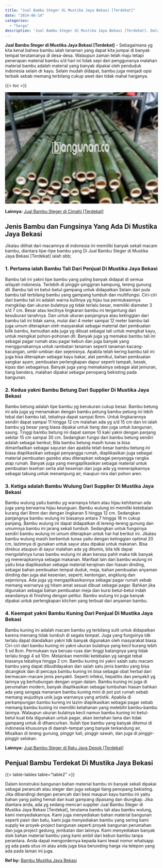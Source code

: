 ```yaml
---
title: "Jual Bambu Steger di Mustika Jaya Bekasi [Terdekat]"
date: "2024-06-14"
categories: 
  - "harga"
description: "Jual Bambu Steger di Mustika Jaya Bekasi [Terdekat]. Dalam konstruksi bangunan bahan material bambu ini banyak sekali dipakai sebagai perancah atau steger da..."
---
```


**Jual Bambu Steger di Mustika Jaya Bekasi \[Terdekat\]** – Sebagaimana yg kita kenal bahwa bambu ialah tanaman yang dapat kita jumpai di banyak tempat terutamanya di desa-desa. Walaupun zaman telah maju tetapi penerapan material bambu s/d hari ini tidak sepi dari penggunanya malahan material bambu adalah material yang banyak dipakai oleh penduduk indonesia selain dr kayu. Selain mudah didapat, bambu juga menjadi opsi terbaik sebab memang terbilang cukup awet dan tidak mahal harganya.

{{< toc >}}

![Jual Bambu Steger di Mustika Jaya Bekasi [Terdekat]](/images/jual-bambu-tali-40.png)

**Lainnya:** [Jual Bambu Steger di Cimahi \[Terdekat\]](https://bambu.bangunan.co/jual-bambu-steger-di-cimahi-terdekat/)

## Jenis Bambu dan Fungsinya Yang Ada Di Mustika Jaya Bekasi

Jikalau dilihat dari macamnya di indonesia ini memiliki banyak sekali macam bambu, diantara tipe-tipe bambu yang Di Jual Bambu Steger di Mustika Jaya Bekasi \[Terdekat\] ialah sbb;

### 1\. Pertama ialah Bambu Tali Dari Penjual Di Mustika Jaya Bekasi

Bambu tali ini yakni tipe bambu yang paling banyak didapat di semua wilayah indonesia. Terlebih di pinggir-pinggiran kampung, lereng gunung dll. Bambu tali ini betul-betul gampang untuk didapatkan Selain dari pula bambu tali terbilang bambu yang gampang tumbuh dan multifungsi. Ciri-ciri dari bambu tali ini adalah warna kulitnya yg hijau tua permukaannya mengkilap dan ukuran bulatnya yg tidak terlalu besar, memiliki diameter 3 s/d 7 cm. Besar atau kecilnya lingkaran bambu ini tergantung dari kesuburan tanahnya. Dan untuk ukuran panjangnya atau ketinggian dari bambu tali ini tidak sama, mulai dari 4 meter sampai 12 meter bambu tali juga umum diterapkan oleh masyarakat sebagai material dari pembuatan bilik bambu, kemudian ada juga yg dibuat sebagai tali untuk mengikat kayu, untuk mengikat pohon-pohonan dll. Banyak juga yg memakai bambu tali ini sebagai pagar rumah atau pagar kebun dan juga banyak yang menggunakannya untuk rambatan tanaman seperti tanaman kacang-kacangan, umbi-umbian dan sejenisnya. Apabila telah kering bambu tali ini juga bisa diterapkan sebagai kayu bakar, alat pemikul, bahan pembuatan sangkar ayam, pembuatan perlengkapan dapur seperti tampah, besek, kipas dan sebagainya. Banyak juga yang memakainya sebagai alat jemuran, tiang bendera, malahan dipakai sebagai penopang bekisting pada bangunan.

### 2\. Kedua yakni Bambu Betung Dari Supplier Di Mustika Jaya Bekasi

Bambu betung adalah tipe bambu yg berukuran cukup besar. Bambu betung ini ada juga yg menamakan dengan bambu petung bambu petung ini lebih tebal dari bambu tali, tebalnya dapat sampai 8mm. Untuk lingkarannya sendiri dapat sampai 11 hingga 12 cm malahan ada yg s/d 15 cm dan ini ialah bambu yg besar yang biasa dipakai untuk tiang dan juga untuk bangunan, saung. Tinggi bambu betung ini dapat sampe 10 kaki yakni dengan panjang sekitar 15 cm sampai 30 cm. Sedangkan fungsi dari bambu betung sendiri adalah sebagai berikut; Bila bambu betung masih tunas ia bisa dimanfaatkan sebagai sayuran dan apabila telah besar bambu betung ini biasa diaplikasikan sebagai penyangga rumah, diaplikasikan juga sebagai material pembuatan gazebo atau diterapkan sebagai penyangga rangka atap rumah. Banyak juga yang mengaplikasikan sebagai material untuk pembuatan lesehan serta alat kesenian dan juga ada yg menerapkannya sebagai tabung untuk menampung air, maupun nira dari pohon aren.

### 3\. Ketiga adalah Bambu Wulung Dari Supplier Di Mustika Jaya Bekasi

Bambu wulung yaitu bambu yg warnanya hitam atau hijau kehitaman ada juga yang berwarna hijau keunguan. Bambu wulung ini memiliki ketebalan kurang dari 8mm dan dengan lingkaran 5 hingga 12 cm. Sedangkan panjangnya bambu wulung ini biasanya antara 7 hingga 18 m cukup panjang. Bambu wulung ini dapat didapatkan di lereng-lereng gunung dan umumnya bambu ini jarang sekali tumbuh. Sedangkan untuk fungsinya sendiri bambu wulung ini umum diterapkan untuk hal-hal berikut ini. Jikalau bambu wulung masih berbentuk tunas yaitu dengan ketinggian optimal 20 cm, lazimnya di gunakan untuk sayur atau dipakai untuk makanan. Bisa direbus ataupun di sayur malahan ada yg ditumis, bila tdk dapat mengolahnya tunas bambu wulung ini akan berasa pahit maka tdk banyak yg menerapkannya sebagai makanan. Manfaat lain dari bambu wulung ini yaitu bisa diaplikasikan sebagai material kerajinan dan hiasan dinding, sebagai bahan pembuatan tempat duduk, meja, bahan pembuatan anyaman dinding dan juga alat kesenian, seperti; kentongan, angklung dan sejenisnya. Ada juga yg mengaplikasikannya sebagai pagar rumah sebab memang warnanya yg hitam amat sesuai dibuat sebagai pagar. Bahkan jika digunakan sebagai bahan pembuatan meja dan kursi betul-betul indah seandainya di finishing dengan pelitur. Bambu wulung ini juga banyak dipakai untuk perlengkapan kitchen yang terbuat dari anyaman bambu.

### 4\. Keempat yakni Bambu Kuning Dari Penjual Di Mustika Jaya Bekasi

Bambu kuning ini adalah macam bambu yg terbilang sulit untuk didapatkan karena memang tidak tumbuh di segala tempat. Juga yang fungsinya tdk terlalu dapat diandalkan yakni tdk banyak digunakan oleh masyarakat biasa. Ciri-ciri dari bambu kuning ini yakni ukuran bulatnya yang kecil kurang lebih 5 sd 8cm. Permukaan nya beruas-ruas dan tinggi batangnya yang tidak terlalu tinggi 4 sd 10m. Melainkan memiliki ketebalan yg sangat tebal biasanya tebalnya hingga 2 cm. Bambu kuning ini yakni salah satu macam bambu yang dapat dibudidayakan dan salah satu jenis bambu yang bisa dicangkok dan di percaya bambu kuning ini bisa sebagai obat herbal dari bermacam-macam jenis penyakit. Seperti infeksi, hepatitis dan penyakit yg lainnya yg berhubungan dengan organ dalam. Bambu kuning ini juga di perumahan modern, banyak diaplikasikan sebagai tumbuhan hiasan bahkan ada yang sengaja menanam bambu kuning mini di pot pot rumah sebab memang wujudnya unik juga warnanya yang artistik. Apabila di perkampungan bambu kuning ini lazim diaplikasikan sebagai pagar sebab memang bambu kuning ini memiliki ketahanan yang melebihi bambu-bambu lainnya. Walaupun ukuran bulatnya kecil namun bambu kuning ini betul-betul kuat bila digunakan untuk pagar, akan bertahan lama dan tidak gampang untuk di dihancurkan. Itulah tipe bambu yang banyak ditemui di indonesia khususnya di daerah-tempat yang banyak terkandung air, Misalkan di lereng gunung, pinggir kali, pinggir sawah, dan juga di pinggir-pinggir selokan.

**Lainnya:** [Jual Bambu Steger di Ratu Jaya Depok \[Terdekat\]](https://bambu.bangunan.co/jual-bambu-steger-di-ratu-jaya-depok-terdekat/)

## Penjual Bambu Terdekat Di Mustika Jaya Bekasi

{{< table-tables table="table2" >}}

Dalam konstruksi bangunan bahan material bambu ini banyak sekali dipakai sebagai perancah atau steger dan juga sebagai tiang penopang bekisting. Jika dibandingi dengan perancah dari besi maupun kayu bambu ini yaitu bahan yang paling hemat dan kuat gampang dipasang dan diungkap. Jika diantara anda, ada yg sedang mencari supplier Jual Bambu Steger di Mustika Jaya Bekasi \[Terdekat\], terutama bambu tali atau bambu wulung, kami menyediakannya. Kami juga menyediakan bahan material bangunan seperti pasir dan batu, kami juga menyediakan bambu yang sering kami supply ke proyek-project bangunan seperti proyek bangunan perumahan dan juga project gedung, jembatan dan lainnya. Kami menyediakan banyak stok bahan material bambu yang kami ambil dari kebun bambu tanpa perantara. Anda dapat mengordernya kepada kami lewat nomor whatsapp yg ada pada situs ini atau anda juga bisa berunding harga via telepon yang ada pada laman ini juga.

**Ref by:** [Bambu Mustika Jaya Bekasi](https://id.wikipedia.org/wiki/Bambu)
